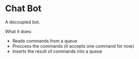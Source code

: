 # Chat Bot

A decoupled bot.

What it does:

- Reads commands from a queue
- Proccess the commands (it accepts one command for now)
- Inserts the result of commands into a queue

